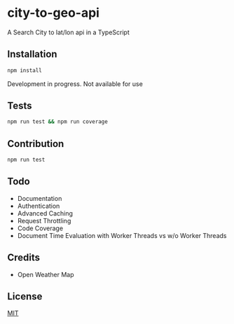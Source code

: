 # city-to-geo-api

A Search City to lat/lon api in a TypeScript

## Installation

```bash
npm install
```
Development in progress. Not available for use

## Tests

```bash
npm run test && npm run coverage
```
## Contribution

```bash
npm run test
```



## Todo
- Documentation
- Authentication
- Advanced Caching
- Request Throttling
- Code Coverage
- Document Time Evaluation with Worker Threads vs w/o Worker Threads


## Credits
- Open Weather Map

## License
[MIT](https://choosealicense.com/licenses/mit/)
